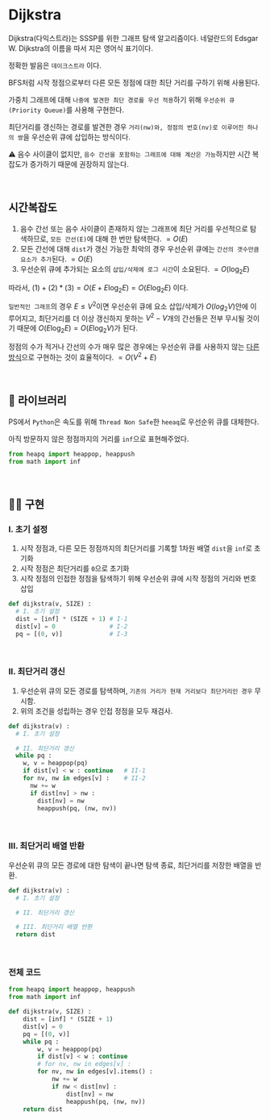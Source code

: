 # Dijkstra

Dijkstra(다익스트라)는 SSSP를 위한 그래프 탐색 알고리즘이다. 네덜란드의 Edsgar W. Dijkstra의 이름을 따서 지은 영어식 표기이다.

정확한 발음은 ```데이크스트라``` 이다.

BFS처럼 시작 정점으로부터 다른 모든 정점에 대한 최단 거리를 구하기 위해 사용된다.

가중치 그래프에 대해 ```나중에 발견한 최단 경로를 우선 적용```하기 위해 ```우선순위 큐(Priority Queue)```를 사용해 구현한다.

최단거리를 갱신하는 경로를 발견한 경우 ```거리(nw)와, 정점의 번호(nv)로 이루어진 하나의 쌍```을 우선순위 큐에 삽입하는 방식이다.

⚠ 음수 사이클이 없지만, ```음수 간선을 포함하는 그래프에 대해 계산은 가능```하지만 시간 복잡도가 증가하기 때문에 권장하지 않는다.

<br>

## 시간복잡도

1. 음수 간선 또는 음수 사이클이 존재하지 않는 그래프에 최단 거리를 우선적으로 탐색하므로, ```모든 간선(E)```에 대해 한 번만 탐색한다. $= O(E)$
2. 모든 간선에 대해 ```dist```가 갱신 가능한 최악의 경우 우선순위 큐에는 ```간선의 갯수만큼 요소가 추가```된다. $= O(E)$
3. 우선순위 큐에 추가되는 요소의 ```삽입/삭제에 로그 시간```이 소요된다. $= O(\log_2 E)$

따라서, $(1) + (2) * (3) = O(E + E\log_2 E) = O(E\log_2 E)$ 이다.

```일반적인 그래프```의 경우 $E \le V^2$이면 우선순위 큐에 요소 삽입/삭제가 $O(log_2 V)$안에 이루어지고, 최단거리를 더 이상 갱신하지 못하는 $V^2 - V$개의 간선들은 전부 무시될 것이기 때문에 $O(E\log_2 E) = O(E\log_2 V)$가 된다.

정점의 수가 적거나 간선의 수가 매우 많은 경우에는 우선순위 큐를 사용하지 않는 [다른 방식]()으로 구현하는 것이 효율적이다. $= O(V^2 + E)$

   


<br>

## 🧰 라이브러리

PS에서 ```Python```은 속도를 위해 ```Thread Non Safe```한 ```heeaq```로 우선순위 큐를 대체한다.

아직 방문하지 않은 정점까지의 거리를 ```inf```으로 표현해주었다.

```python
from heapq import heappop, heappush
from math import inf
```

<br>

## 👨‍🔧 구현

### I. 초기 설정

1. 시작 정점과, 다른 모든 정점까지의 최단거리를 기록할 1차원 배열 ```dist```을 ```inf```로 초기화
2. 시작 정점은 최단거리를 ```0```으로 초기화
3. 시작 정점의 인접한 정점을 탐색하기 위해 우선순위 큐에 시작 정점의 거리와 번호 삽입

```python
def dijkstra(v, SIZE) :
  # I. 초기 설정
  dist = [inf] * (SIZE + 1) # I-1
  dist[v] = 0               # I-2
  pq = [(0, v)]             # I-3
```

<br>

### II. 최단거리 갱신

1. 우선순위 큐의 모든 경로를 탐색하며, ```기존의 거리가 현재 거리보다 최단거리인 경우``` 무시함. 
2. 위의 조건을 성립하는 경우 인접 정점을 모두 재검사.

```python
def dijkstra(v) :
  # I. 초기 설정

  # II. 최단거리 갱신
  while pq :
    w, v = heappop(pq)
    if dist[v] < w : continue   # II-1
    for nv, nw in edges[v] :    # II-2
      nw += w
      if dist[nv] > nw :
        dist[nv] = nw
        heappush(pq, (nw, nv))
```

<br>

### III. 최단거리 배열 반환

우선순위 큐의 모든 경로에 대한 탐색이 끝나면 탐색 종료, 최단거리를 저장한 배열을 반환.

```python
def dijkstra(v) :
  # I. 초기 설정

  # II. 최단거리 갱신

  # III. 최단거리 배열 반환
  return dist
```

<br>

### 전체 코드
```python
from heapq import heappop, heappush
from math import inf

def dijkstra(v, SIZE) :
    dist = [inf] * (SIZE + 1)
    dist[v] = 0
    pq = [(0, v)]
    while pq :
        w, v = heappop(pq)
        if dist[v] < w : continue
        # for nv, nw in edges[v] :
        for nv, nw in edges[v].items() : 
            nw += w
            if nw < dist[nv] :
                dist[nv] = nw
                heappush(pq, (nw, nv))
    return dist
```
